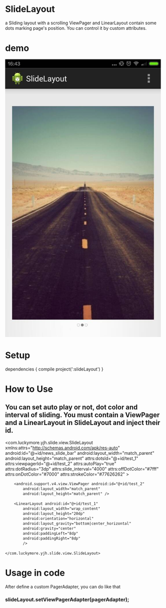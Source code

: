 # SlideLayout
a Sliding layout with a scrolling ViewPager and LinearLayout contain some dots marking page's position. 
You can control it by custom attributes.

# demo
![image](https://github.com/zerohuan/SlideLayout/raw/master/slide_demo.jpg)

# Setup
dependencies {
    compile project(':slideLayout')
}

# How to Use
You can set auto play or not, dot color and interval of sliding. You must contain a ViewPager and a LinearLayout in SlideLayout and inject their id.
-----------------------------------  
<com.luckymore.yjh.slide.view.SlideLayout
        xmlns:attrs="http://schemas.android.com/apk/res-auto"
        android:id="@+id/news_slide_bar"
        android:layout_width="match_parent"
        android:layout_height="match_parent"
        attrs:dotsId="@+id/test_1"
        attrs:viewpagerId="@+id/test_2"
        attrs:autoPlay="true"
        attrs:dotRadius="3dp"
        attrs:slide_interval="4000"
        attrs:offDotColor="#7fff"
        attrs:onDotColor="#7000"
        attrs:strokeColor="#77626262"
        >

        <android.support.v4.view.ViewPager android:id="@+id/test_2"
            android:layout_width="match_parent"
            android:layout_height="match_parent" />

        <LinearLayout android:id="@+id/test_1"
            android:layout_width="wrap_content"
            android:layout_height="20dp"
            android:orientation="horizontal"
            android:layout_gravity="bottom|center_horizontal"
            android:gravity="center"
            android:paddingLeft="8dp"
            android:paddingRight="8dp"
            />

    </com.luckymore.yjh.slide.view.SlideLayout>

# Usage in code
After define a custom PagerAdapter, you can do like that

### slideLayout.setViewPagerAdapter(pagerAdapter);
